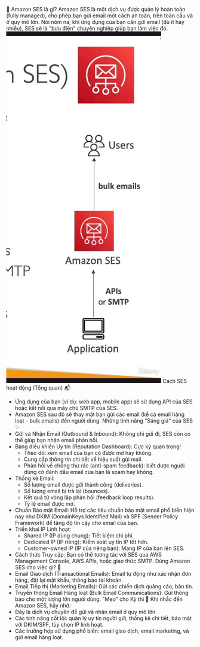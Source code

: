 📧
Amazon SES là gì?
Amazon SES là một dịch vụ được quản lý hoàn toàn (fully managed), cho phép bạn gửi email một cách an toàn, trên toàn cầu và ở quy mô lớn.
Nói nôm na, khi ứng dụng của bạn cần gửi email (dù ít hay nhiều), SES sẽ là "bưu điện" chuyên nghiệp giúp bạn làm việc đó.
![1748934367480](image/SES/1748934367480.png)
Cách SES hoạt động (Tổng quan) 📬

- Ứng dụng của bạn (ví dụ: web app, mobile app) sẽ sử dụng API của SES hoặc kết nối qua máy chủ SMTP của SES.
- Amazon SES sau đó sẽ thay mặt bạn gửi các email (kể cả email hàng loạt - bulk emails) đến người dùng.
  Những tính năng "Sáng giá" của SES ✨
- Gửi và Nhận Email (Outbound & Inbound): Không chỉ gửi đi, SES còn có thể giúp bạn nhận email phản hồi.
- Bảng điều khiển Uy tín (Reputation Dashboard): Cực kỳ quan trọng!
  - Theo dõi xem email của bạn có được mở hay không.
  - Cung cấp thông tin chi tiết về hiệu suất gửi mail.
  - Phản hồi về chống thư rác (anti-spam feedback): biết được người dùng có đánh dấu email của bạn là spam hay không.
- Thống kê Email:
  - Số lượng email được gửi thành công (deliveries).
  - Số lượng email bị trả lại (bounces).
  - Kết quả từ vòng lặp phản hồi (feedback loop results).
  - Tỷ lệ email được mở.
- Chuẩn Bảo mật Email: Hỗ trợ các tiêu chuẩn bảo mật email phổ biến hiện nay như DKIM (DomainKeys Identified Mail) và SPF (Sender Policy Framework) để tăng độ tin cậy cho email của bạn.
- Triển khai IP Linh hoạt:
  - Shared IP (IP dùng chung): Tiết kiệm chi phí.
  - Dedicated IP (IP riêng): Kiểm soát uy tín IP tốt hơn.
  - Customer-owned IP (IP của riêng bạn): Mang IP của bạn lên SES.
- Cách thức Truy cập: Bạn có thể tương tác với SES qua AWS Management Console, AWS APIs, hoặc giao thức SMTP.
  Dùng Amazon SES cho việc gì? 🎯
- Email Giao dịch (Transactional Emails): Email tự động như xác nhận đơn hàng, đặt lại mật khẩu, thông báo tài khoản.
- Email Tiếp thị (Marketing Emails): Gửi các chiến dịch quảng cáo, bản tin.
- Truyền thông Email Hàng loạt (Bulk Email Communications): Gửi thông báo cho một lượng lớn người dùng.
  "Mẹo" cho Kỳ thi 📝
  Khi nhắc đến Amazon SES, hãy nhớ:
- Đây là dịch vụ chuyên để gửi và nhận email ở quy mô lớn.
- Các tính năng cốt lõi: quản lý uy tín người gửi, thống kê chi tiết, bảo mật với DKIM/SPF, tùy chọn IP linh hoạt.
- Các trường hợp sử dụng phổ biến: email giao dịch, email marketing, và gửi email hàng loạt.
